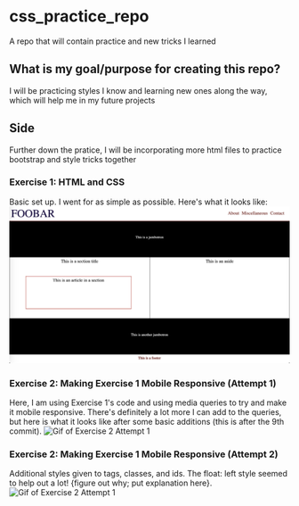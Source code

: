 # css_practice_repo
A repo that will contain practice and new tricks I learned
## What is my goal/purpose for creating this repo?
I will be practicing styles I know and learning new ones along the way, which will help me in my future projects
## Side
Further down the pratice, I will be incorporating more html files to practice bootstrap and style tricks together

### Exercise 1: HTML and CSS
Basic set up. I went for as simple as possible. Here's what it looks like:
![Picture of my CSS exercise 1](./images/cssExercise1.png)

### Exercise 2: Making Exercise 1 Mobile Responsive (Attempt 1)
Here, I am using Exercise 1's code and using media queries to try and make it mobile responsive. There's definitely a lot more I can add to the queries, but here is what it looks like after some basic additions (this is after the 9th commit).
![Gif of Exercise 2 Attempt 1](https://media.giphy.com/media/KFVcPZqfw0gzmCewNI/giphy.gif)
### Exercise 2: Making Exercise 1 Mobile Responsive (Attempt 2)
Additional styles given to tags, classes, and ids. The float: left style seemed to help out a lot! {figure out why; put explanation here}.
![Gif of Exercise 2 Attempt 1](https://media.giphy.com/media/KFVcPZqfw0gzmCewNI/giphy.gif)